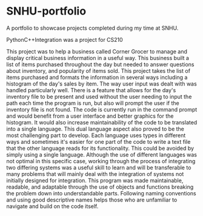# SNHU-portfolio
A portfolio to showcase projects completed during my time at SNHU.
 
PythonC++Integration was a project for CS210
 
  This project was to help a business called Corner Grocer to manage and display critical business information in a useful way. This business built a list of items purchased throughout the day but needed to answer questions about inventory, and popularity of items sold. This project takes the list of items purchased and formats the information in several ways including a histogram of the day's sales by item. 
  The way user input was dealt with was handled particularly well. There is a feature that allows for the day's inventory file to be present and used without the user needing to input the path each time the program is run, but also will prompt the user if the inventory file is not found.
  The code is currently run in the command prompt and would benefit from a user interface and better graphics for the histogram. It would also increase maintainability of the code to be translated into a single language. This dual language aspect also proved to be the most challenging part to develop. Each language uses types in different ways and sometimes it's easier for one part of the code to write a text file that the other language reads for its functionality. This could be avoided by simply using a single language.
  Although the use of different languages was not optimal in this specific case, working through the process of integrating two differing systems was a useful skill to learn and will be transferable to many problems that will mainly deal with the integration of systems not initially designed for integration.
  This program was made maintainable, readable, and adaptable through the use of objects and functions breaking the problem down into understandable parts. Following naming conventions and using good descriptive names helps those who are unfamiliar to navigate and build on the code itself. 
